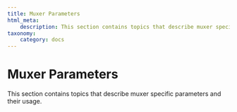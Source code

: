 ```yaml
---
title: Muxer Parameters
html_meta:
    description: This section contains topics that describe muxer specific parameters and their usage.
taxonomy:
    category: docs
---
```


# Muxer Parameters

This section contains topics that describe muxer specific parameters and their usage.




